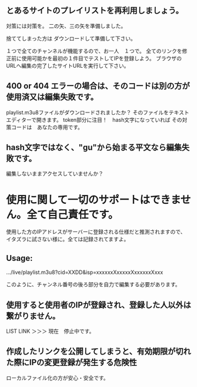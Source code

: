 
## とあるサイトのプレイリストを再利用しましょう。

対策には対策を。
二の矢、三の矢を準備しました。

捨ててしまった方は ダウンロードして準備して下さい。

１つで全てのチャンネルが機能するので、お一人　１つで。
全てのリンクを修正前に使用可能かを最初の１件目でテストしてIPを登録しよう。
ブラウザのURLへ編集の完了したサイトURLを実行して下さい。

## 400 or 404 エラーの場合は、そのコードは別の方が使用済又は編集失敗です。

playlist.m3u8ファイルがダウンロードされましたか？
そのファイルをテキストエディターで開きます。
token部分に注目！　hash文字になっていれば
その対策コードは　あなたの専用です。

## hash文字ではなく、"gu"から始まる平文なら編集失敗です。
編集しないままアクセスしていませんか？

# 使用に関して一切のサポートはできません。全て自己責任です。


使用した方のIPアドレスがサーバーに登録される仕様だと推測されますので、
イタズラに試さない様に。全ては記録されてますよ。

## Usage:
.../live/playlist.m3u8?cid=XXDD&isp=xxxxxxXxxxxxXxxxxxxXxxx

このように、チャンネル番号の後ろ部分を自力で編集する必要があります。


## 使用すると使用者のIPが登録され、登録した人以外は繋がりません。

LIST LINK ＞＞＞  現在　停止中です。

## 作成したリンクを公開してしまうと、有効期限が切れた際にIPの変更登録が発生する危険性
ローカルファイル化の方が安心・安全です。
